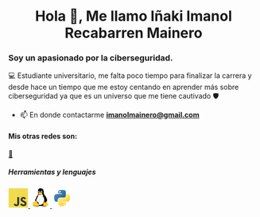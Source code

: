 <h1 align="center">Hola 👋, Me llamo Iñaki Imanol Recabarren Mainero</h1>

<h3 aling="center">Soy un apasionado por la ciberseguridad.</h3>

<p> 💻 Estudiante universitario, me falta poco tiempo para finalizar la carrera y desde hace un tiempo que me estoy centando en aprender más sobre ciberseguridad ya que es un universo que me tiene cautivado 🛡️<p/>

- 📫 En donde contactarme **imanolmainero@gmail.com**

<h4 aling="left">Mis otras redes son:</h4>
<p aling="left">
<a href="https://linkedin.com/in/iñakirecabarren" target="blank">🔗</a>
</p>

<h5 aling="left">Herramientas y lenguajes</h5>

<p aling="left"><a href="https://developer.mozilla.org/en-US/docs/Web/JavaScript "target="_blank" rel="noreferrer"> <img src="https://raw.githubusercontent.com/devicons/devicon/master/icons/javascript/javascript-original.svg" alt="javascript" width="40" height="40"/> </a> <a href="https://www.linux.org/" target="_blank" rel="noreferrer"> <img src="https://raw.githubusercontent.com/devicons/devicon/master/icons/linux/linux-original.svg" alt="linux" width="40" height="40"/> </a> <a href="https://www.python.org" target="_blank" rel="noreferrer"> <img src="https://raw.githubusercontent.com/devicons/devicon/master/icons/python/python-original.svg" alt="python" width="40" height="40"</a></p>
